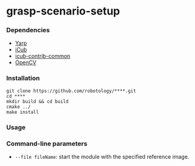 # grasp-scenario-setup


### Dependencies
- [Yarp](https://github.com/robotology/yarp)
- [iCub](https://github.com/robotology/icub-main)
- [icub-contrib-common](https://github.com/robotology/icub-contrib-common)
- [OpenCV](http://opencv.org/downloads.html)

### Installation
```
git clone https://github.com/robotology/****.git
cd ****
mkdir build && cd build
cmake ../
make install
```

### Usage


### Command-line parameters
- `--file fileName`: start the module with the specified reference image. 

